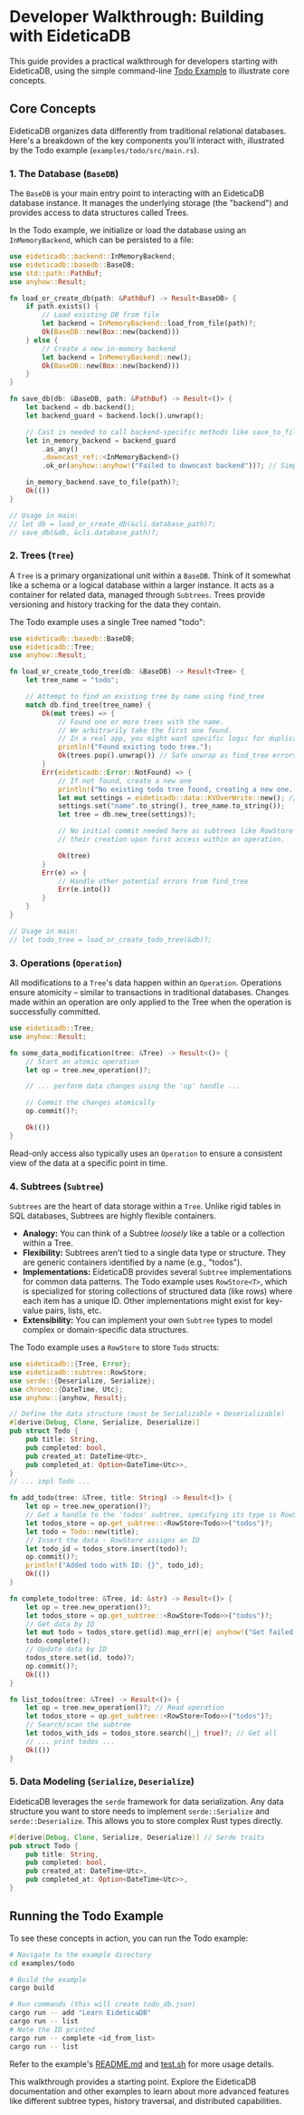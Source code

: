 # Developer Walkthrough: Building with EideticaDB

This guide provides a practical walkthrough for developers starting with EideticaDB, using the simple command-line [Todo Example](../../examples/todo/) to illustrate core concepts.

## Core Concepts

EideticaDB organizes data differently from traditional relational databases. Here's a breakdown of the key components you'll interact with, illustrated by the Todo example (`examples/todo/src/main.rs`).

### 1. The Database (`BaseDB`)

The `BaseDB` is your main entry point to interacting with an EideticaDB database instance. It manages the underlying storage (the "backend") and provides access to data structures called Trees.

In the Todo example, we initialize or load the database using an `InMemoryBackend`, which can be persisted to a file:

```rust
use eideticadb::backend::InMemoryBackend;
use eideticadb::basedb::BaseDB;
use std::path::PathBuf;
use anyhow::Result;

fn load_or_create_db(path: &PathBuf) -> Result<BaseDB> {
    if path.exists() {
        // Load existing DB from file
        let backend = InMemoryBackend::load_from_file(path)?;
        Ok(BaseDB::new(Box::new(backend)))
    } else {
        // Create a new in-memory backend
        let backend = InMemoryBackend::new();
        Ok(BaseDB::new(Box::new(backend)))
    }
}

fn save_db(db: &BaseDB, path: &PathBuf) -> Result<()> {
    let backend = db.backend();
    let backend_guard = backend.lock().unwrap();

    // Cast is needed to call backend-specific methods like save_to_file
    let in_memory_backend = backend_guard
        .as_any()
        .downcast_ref::<InMemoryBackend>()
        .ok_or(anyhow::anyhow!("Failed to downcast backend"))?; // Simplified error

    in_memory_backend.save_to_file(path)?;
    Ok(())
}

// Usage in main:
// let db = load_or_create_db(&cli.database_path)?;
// save_db(&db, &cli.database_path)?;
```

### 2. Trees (`Tree`)

A `Tree` is a primary organizational unit within a `BaseDB`. Think of it somewhat like a schema or a logical database within a larger instance. It acts as a container for related data, managed through `Subtrees`. Trees provide versioning and history tracking for the data they contain.

The Todo example uses a single Tree named "todo":

```rust
use eideticadb::basedb::BaseDB;
use eideticadb::Tree;
use anyhow::Result;

fn load_or_create_todo_tree(db: &BaseDB) -> Result<Tree> {
    let tree_name = "todo";

    // Attempt to find an existing tree by name using find_tree
    match db.find_tree(tree_name) {
        Ok(mut trees) => {
            // Found one or more trees with the name.
            // We arbitrarily take the first one found.
            // In a real app, you might want specific logic for duplicates.
            println!("Found existing todo tree.");
            Ok(trees.pop().unwrap()) // Safe unwrap as find_tree errors if empty
        }
        Err(eideticadb::Error::NotFound) => {
            // If not found, create a new one
            println!("No existing todo tree found, creating a new one...");
            let mut settings = eideticadb::data::KVOverWrite::new(); // Tree settings
            settings.set("name".to_string(), tree_name.to_string());
            let tree = db.new_tree(settings)?;

            // No initial commit needed here as subtrees like RowStore handle
            // their creation upon first access within an operation.

            Ok(tree)
        }
        Err(e) => {
            // Handle other potential errors from find_tree
            Err(e.into())
        }
    }
}

// Usage in main:
// let todo_tree = load_or_create_todo_tree(&db)?;
```

### 3. Operations (`Operation`)

All modifications to a `Tree`'s data happen within an `Operation`. Operations ensure atomicity – similar to transactions in traditional databases. Changes made within an operation are only applied to the Tree when the operation is successfully committed.

```rust
use eideticadb::Tree;
use anyhow::Result;

fn some_data_modification(tree: &Tree) -> Result<()> {
    // Start an atomic operation
    let op = tree.new_operation()?;

    // ... perform data changes using the 'op' handle ...

    // Commit the changes atomically
    op.commit()?;

    Ok(())
}
```

Read-only access also typically uses an `Operation` to ensure a consistent view of the data at a specific point in time.

### 4. Subtrees (`Subtree`)

`Subtrees` are the heart of data storage within a `Tree`. Unlike rigid tables in SQL databases, Subtrees are highly flexible containers.

- **Analogy:** You can think of a Subtree _loosely_ like a table or a collection within a Tree.
- **Flexibility:** Subtrees aren't tied to a single data type or structure. They are generic containers identified by a name (e.g., "todos").
- **Implementations:** EideticaDB provides several `Subtree` implementations for common data patterns. The Todo example uses `RowStore<T>`, which is specialized for storing collections of structured data (like rows) where each item has a unique ID. Other implementations might exist for key-value pairs, lists, etc.
- **Extensibility:** You can implement your own `Subtree` types to model complex or domain-specific data structures.

The Todo example uses a `RowStore` to store `Todo` structs:

```rust
use eideticadb::{Tree, Error};
use eideticadb::subtree::RowStore;
use serde::{Deserialize, Serialize};
use chrono::{DateTime, Utc};
use anyhow::{anyhow, Result};

// Define the data structure (must be Serializable + Deserializable)
#[derive(Debug, Clone, Serialize, Deserialize)]
pub struct Todo {
    pub title: String,
    pub completed: bool,
    pub created_at: DateTime<Utc>,
    pub completed_at: Option<DateTime<Utc>>,
}
// ... impl Todo ...

fn add_todo(tree: &Tree, title: String) -> Result<()> {
    let op = tree.new_operation()?;
    // Get a handle to the 'todos' subtree, specifying its type is RowStore<Todo>
    let todos_store = op.get_subtree::<RowStore<Todo>>("todos")?;
    let todo = Todo::new(title);
    // Insert the data - RowStore assigns an ID
    let todo_id = todos_store.insert(todo)?;
    op.commit()?;
    println!("Added todo with ID: {}", todo_id);
    Ok(())
}

fn complete_todo(tree: &Tree, id: &str) -> Result<()> {
    let op = tree.new_operation()?;
    let todos_store = op.get_subtree::<RowStore<Todo>>("todos")?;
    // Get data by ID
    let mut todo = todos_store.get(id).map_err(|e| anyhow!("Get failed: {}", e))?;
    todo.complete();
    // Update data by ID
    todos_store.set(id, todo)?;
    op.commit()?;
    Ok(())
}

fn list_todos(tree: &Tree) -> Result<()> {
    let op = tree.new_operation()?; // Read operation
    let todos_store = op.get_subtree::<RowStore<Todo>>("todos")?;
    // Search/scan the subtree
    let todos_with_ids = todos_store.search(|_| true)?; // Get all
    // ... print todos ...
    Ok(())
}
```

### 5. Data Modeling (`Serialize`, `Deserialize`)

EideticaDB leverages the `serde` framework for data serialization. Any data structure you want to store needs to implement `serde::Serialize` and `serde::Deserialize`. This allows you to store complex Rust types directly.

```rust
#[derive(Debug, Clone, Serialize, Deserialize)] // Serde traits
pub struct Todo {
    pub title: String,
    pub completed: bool,
    pub created_at: DateTime<Utc>,
    pub completed_at: Option<DateTime<Utc>>,
}
```

## Running the Todo Example

To see these concepts in action, you can run the Todo example:

```bash
# Navigate to the example directory
cd examples/todo

# Build the example
cargo build

# Run commands (this will create todo_db.json)
cargo run -- add "Learn EideticaDB"
cargo run -- list
# Note the ID printed
cargo run -- complete <id_from_list>
cargo run -- list
```

Refer to the example's [README.md](../../examples/todo/README.md) and [test.sh](../../examples/todo/test.sh) for more usage details.

This walkthrough provides a starting point. Explore the EideticaDB documentation and other examples to learn about more advanced features like different subtree types, history traversal, and distributed capabilities.
